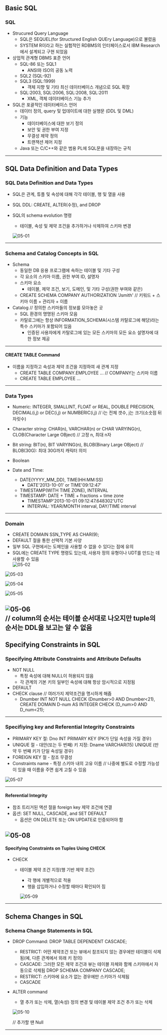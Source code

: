 ## Basic SQL
### SQL
   - Strucured Query Language
      - SQL은 SEQUEL(for Structured English QUEry Language)으로 불렸음
      - SYSTEM R이라고 하는 실험적인 RDBMS의 인터페이스로서 IBM Research에서 설계되고 구현 되었음
   - 상업적 관계형 DBMS 표준 언어
      - SQL-86 또는 SQL1
         - ANSI와 ISO의 공동 노력
      - SQL2 (SQL-92)
      - SQL3 (SQL:1999)
         - 객체 지향 및 기타 최신 데이터베이스 개념으로 SQL 확장
      - SQL:2003, SQL:2006, SQL:2008, SQL:2011
         - XML, 객체 데이터베이스 기능 추가
   - SQL은 포괄적인 데이터베이스 언어
      - 데이터 정의, query 및 업데이트에 대한 실행문 (DDL 및 DML)
      - 기능
         - 데이터베이스에 대한 보기 정의
         - 보안 및 권한 부여 지정
         - 무결성 제약 정의
         - 트랜잭션 제어 지정
      - Java 또는 C/C++와 같은 범용 PL에 SQL문을 내장하는 규칙
---
## SQL Data Definition and Data Types
### SQL Data Definition and Data Types
   - SQL은 관계, 튜플 및 속성에 대해 각각 테이블, 행 및 열을 사용
   - SQL DDL: CREATE, ALTER(수정), and DROP
   - SQL의 schema evolution 명령
      - 테이블, 속성 및 제약 조건을 추가하거나 삭제하여 스키마 변경   
      
      ![05-01](https://github.com/Jeongsiwook/DataBase/blob/master/img/05-01.jpg?raw=true)   
---

### Schema and Catalog Concepts in SQL
   - Schema
      - 동일한 DB 응용 프로그램에 속하는 테이블 및 기타 구성
      - 각 요소의 스키마 이름, 권한 부여 ID, 설명자
      - 스키마 요소
         - 테이블, 제약 조건, 보기, 도메인, 및 기타 구성(권한 부여와 같은)
      - CREATE SCHEMA COMPANY AUTHORIZATION 'Jsmith' // 키워드 + 스키마 이름 + 관리자 + 이름
   - Catalog // 정의한 스키마들의 정보를 모아놓은 곳
      - SQL 환경의 명명된 스키마 모음
      - 카탈로그에는 항상 INFORMATION_SCHEMA(시스템 카탈로그에 해당)라는 특수 스키마가 포함되어 있음
         - 인증된 사용자에게 카탈로그에 있는 모든 스키마의 모든 요소 설명자에 대한 정보 제공
---

#### CREATE TABLE Command
   - 이름을 지정하고 속성과 제약 조건을 지정하여 새 관계 지정
      - CREATE TABLE COMPANY.EMPLOYEE ... // COMPANY는 스키마 이름
      - CREATE TABLE EMPLOYEE ...
 ---
 
### Data Types
   - Numeric: INTEGER, SMALLINT, FLOAT or REAL, DOUBLE PRECISION, DECIMAL(i,j) or DEC(i,j) or NUMBERIC(i,j) // i는 전체 갯수, j는 크기(소숫점 뒤 자릿수)
   - Character string: CHAR(n), VARCHAR(n) or CHAR VARYING(n), CLOB(Character Large OBject) // 고정 n, 최대 n자
   - Bit string: BIT(n), BIT VARYING(n), BLOB(Binary Large OBject) // BLOB(30G): 최대 30G까지 캐릭터 의미
   - Boolean
    
   - Date and Time:
      - DATE(YYYY_MM_DD), TIME(HH:MM:SS)
         - DATE'2013-10-01' or TIME'09:12:47'
      - TIMESTAMP(WITH TIME ZONE), INTERVAL
      - TIMESTAMP: DATE + TIME + fractions + time zone
         - TIMESTAMP'2013-10-01 09:12:47.648302'UTC
         - INTERVAL: YEAR/MONTH interval, DAY/TIME interval
---

### Domain
   - CREATE DOMAIN SSN_TYPE AS CHAR(9);
   - DEFAULT 절을 통한 선택적 기본 사양
   - 일부 SQL 구현에서는 도메인을 사용할 수 없을 수 있다는 점에 유의
   - SQL에는 CREATE TYPE 명령도 있는데, 사용자 정의 유형이나 UDT를 만드는 데 사용할 수 있음   
   ![05-02](https://github.com/Jeongsiwook/DataBase/blob/master/img/05-02.jpg?raw=true)   
   
   ![05-03](https://github.com/Jeongsiwook/DataBase/blob/master/img/05-03.jpg?raw=true)   
   
   ![05-04](https://github.com/Jeongsiwook/DataBase/blob/master/img/05-04.jpg?raw=true)   
   
   ![05-05](https://github.com/Jeongsiwook/DataBase/blob/master/img/05-05.jpg?raw=true)   
   
   ![05-06](https://github.com/Jeongsiwook/DataBase/blob/master/img/05-06.jpg?raw=true)   
   // column의 순서는 테이블 순서대로 나오지만 tuple의 순서는 DDL을 보고는 알 수 없음
---

## Specifying Constraints in SQL
### Specifying Attribute Constraints and Attribute Defaults
   - NOT NULL
      - 특정 속성에 대해 NULL이 허용되지 않음
      - 각 관계의 기본 키의 일부인 속성에 대해 항상 암시적으로 지정됨
   - DEFAULT <value>
   - CHECK clause // 여러가지 제약조건을 명시하게 해줌
      - Dnumber INT NOT NULL
            CHECK (Dnumber>0 AND Dnumber<21),
        CREATE DOMAIN D-num AS INTEGER
            CHECK (D_num>0 AND D_num<21);
---

### Specifiying key and Referential  Integrity Constraints
   - PRIMARY KEY 절: Dno INT PRIMARY KEY (PK가 단일 속성을 가질 경우)
   - UNIQUE 절 - 대안(또는 두 번째) 키 지정: Dname VARCHAR(15) UNIQUE (만약 두 번째 키가 단일 속성일 경우)
   - FOREIGN KEY 절 - 참조 무결성
   - Constraints name - 특정 스키마 내의 고유 이름 // 나중에 별도로 수정할 가능성이 있을 때 이름을 주면 쉽게 고칠 수 있음   
   
   ![05-07](https://github.com/Jeongsiwook/DataBase/blob/master/img/05-07.jpg?raw=true)   
   
---

#### Referential Integrity
   - 참조 트리거된 액션 절을 foreign key 제약 조건에 연결
   - 옵션: SET NULL, CASCADE, and SET DEFAULT
      - 옵션은 ON DELETE 또는 ON UPDATE로 인증되어야 함   
      
   ![05-08](https://github.com/Jeongsiwook/DataBase/blob/master/img/05-08.jpg?raw=true)     
---

#### Specifying Constraints on Tuples Using CHECK
   - CHECK
      - 테이블 제약 조건 지정(행 기반 제약 조건)
         - 각 행에 개별적으로 적용
         - 행을 삽입하거나 수정할 때마다 확인되어 짐   
         
         ![05-09](https://github.com/Jeongsiwook/DataBase/blob/master/img/05-09.jpg?raw=true)    
         
---

## Schema Changes in SQL
### Schema Change Statements in SQL
   - DROP Command: 
   DROP TABLE DEPENDENT CASCADE;
      - RESTRICT: 어떤 제약조건 또는 뷰에서 참조되지 않는 경우에만 테이블이 삭제됨(예, 다른 관계에서 외래 키 정의)
      - CASCADE: 그러한 모든 제약 조건과 뷰는 테이블 자체와 함께 스키마에서 자동으로 삭제됨
   DROP SCHEMA COMPANY CASCADE;
      - RESTRICT: 스키마에 요소가 없는 경우에만 스키마가 삭제됨
      - CASCADE
   - ALTER command
      - 열 추가 또는 삭제, 열(속성) 정의 변경 및 테이블 제약 조건 추가 또는 삭제   
      
      ![05-10](https://github.com/Jeongsiwook/DataBase/blob/master/img/05-10.jpg?raw=true)        
      
      // 추가할 땐 Null 
---
      
